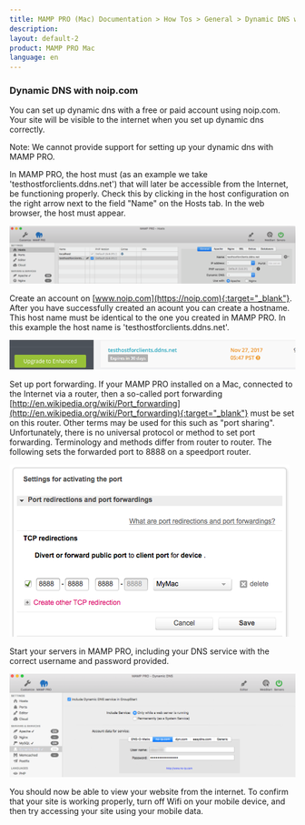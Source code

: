 ```yaml
---
title: MAMP PRO (Mac) Documentation > How Tos > General > Dynamic DNS with noip.com
description: 
layout: default-2
product: MAMP PRO Mac
language: en
---
```


### Dynamic DNS with noip.com

You can set up dynamic dns with a free or paid account using noip.com. Your site will be visible to the internet when you set up dynamic dns correctly. 

<div class="alert" role="alert">
Note: We cannot provide support for setting up your dynamic dns with MAMP PRO.
</div>

In MAMP PRO, the host must (as an example we take 'testhostforclients.ddns.net') that will later be accessible from the Internet, be functioning properly. Check this by clicking in the host configuration on the right arrow next to the field "Name" on the Hosts tab. In the web browser, the host must appear.

![MAMP](/en/MAMP-PRO-Mac/How-Tos/General/noip/hostsMAMPPRO.png)

Create an account on [www.noip.com](https://noip.com){:target="_blank"}. After you have successfully created an acount you can create a hostname. This host name must be identical to the one you created in MAMP PRO. In this example the host name is 'testhostforclients.ddns.net'.

![MAMP](/en/MAMP-PRO-Mac/How-Tos/General/noip/hostName.png)

Set up port forwarding. If your MAMP PRO installed on a Mac, connected to the Internet via a router, then a so-called port 
forwarding [http://en.wikipedia.org/wiki/Port_forwarding](http://en.wikipedia.org/wiki/Port_forwarding){:target="_blank"} must be set on this router. Other terms may be used for this such as "port sharing". Unfortunately, there is no universal protocol or method to set port forwarding. Terminology and methods differ from router to router. The following sets the forwarded port to 8888 on a speedport router.

![MAMP](/en/MAMP-PRO-Mac/How-Tos/General/noip/portForwarding.png)

Start your servers in MAMP PRO, including your DNS service with the correct username and password provided.

![MAMP](/en/MAMP-PRO-Mac/How-Tos/General/noip/dynDNS.png)

You should now be able to view your website from the internet. To confirm that your site is working properly, turn off Wifi on your mobile device, and then try accessing your site using your mobile data.



